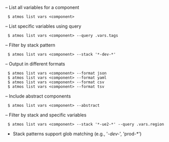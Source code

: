 – List all variables for a component
```
 $ atmos list vars <component>
```

– List specific variables using query
```
 $ atmos list vars <component> --query .vars.tags
```

– Filter by stack pattern
```
 $ atmos list vars <component> --stack '*-dev-*'
```

– Output in different formats
```
 $ atmos list vars <component> --format json
 $ atmos list vars <component> --format yaml
 $ atmos list vars <component> --format csv
 $ atmos list vars <component> --format tsv
```

– Include abstract components
```
 $ atmos list vars <component> --abstract
```

– Filter by stack and specific variables
```
 $ atmos list vars <component> --stack '*-ue2-*' --query .vars.region
```
- Stack patterns support glob matching (e.g., '*-dev-*', 'prod-*')

